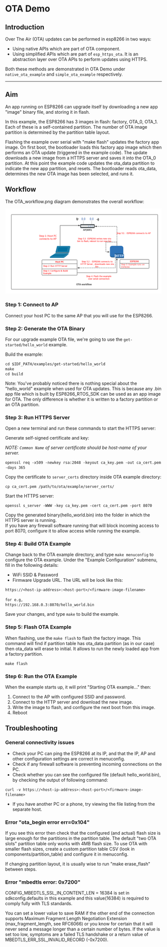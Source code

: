 # OTA Demo

## Introduction

Over The Air (OTA) updates can be performed in esp8266 in two ways:

- Using native APIs which are part of OTA component.
- Using simplified APIs which are part of `esp_https_ota`. It is an abstraction layer over OTA APIs to perform updates using HTTPS.

Both these methods are demonstrated in OTA Demo under `native_ota_example` and `simple_ota_example` respectively.

---

## Aim

An app running on ESP8266 can upgrade itself by downloading a new app "image" binary file, and storing it in flash.

In this example, the ESP8266 has 3 images in flash: factory, OTA_0, OTA_1. Each of these is a self-contained partition. The number of OTA image partition is determined by the partition table layout.

Flashing the example over serial with "make flash" updates the factory app image. On first boot, the bootloader loads this factory app image which then performs an OTA update (triggered in the example code). The update downloads a new image from a HTTPS server and saves it into the OTA_0 partition. At this point the example code updates the ota_data partition to indicate the new app partition, and resets. The bootloader reads ota_data, determines the new OTA image has been selected, and runs it.


## Workflow

The OTA_workflow.png diagram demonstrates the overall workflow:

![OTA Workflow diagram](../OTA_workflow.png)

### Step 1: Connect to AP

Connect your host PC to the same AP that you will use for the ESP8266.

### Step 2: Generate the OTA Binary
For our upgrade example OTA file, we're going to use the `get-started/hello_world` example.

Build the example:

```
cd $IDF_PATH/examples/get-started/hello_world
make
cd build
```

Note: You've probably noticed there is nothing special about the "hello_world" example when used for OTA updates. This is because any .bin app file which is built by ESP8266_RTOS_SDK can be used as an app image for OTA. The only difference is whether it is written to a factory partition or an OTA partition.

### Step 3: Run HTTPS Server

Open a new terminal and run these commands to start the HTTPS server:

Generate self-signed certificate and key:

*NOTE: `Common Name` of server certificate should be host-name of your server.*

```
openssl req -x509 -newkey rsa:2048 -keyout ca_key.pem -out ca_cert.pem -days 365

```

Copy the certificate to `server_certs` directory inside OTA example directory:

```
cp ca_cert.pem /path/to/ota/example/server_certs/
```


Start the HTTPS server:

```
openssl s_server -WWW -key ca_key.pem -cert ca_cert.pem -port 8070
```

Copy the generated binary(hello_world.bin) into the folder in which the HTTPS server is running.  
If you have any firewall software running that will block incoming access to port 8070, configure it to allow access while running the example.

### Step 4: Build OTA Example

Change back to the OTA example directory, and type `make menuconfig` to configure the OTA example. Under the "Example Configuration" submenu, fill in the following details:

* WiFi SSID & Password
* Firmware Upgrade URL. The URL will be look like this:

```
https://<host-ip-address>:<host-port>/<firmware-image-filename>

for e.g,
https://192.168.0.3:8070/hello_world.bin
```

Save your changes, and type `make` to build the example.

### Step 5: Flash OTA Example

When flashing, use the `make flash` to flash the factory image. This command will find if partition table has ota_data partition (as in our case) then ota_data will erase to initial. 
It allows to run the newly loaded app from a factory partition.

```
make flash
```

### Step 6: Run the OTA Example

When the example starts up, it will print "Starting OTA example..." then:

1. Connect to the AP with configured SSID and password.
2. Connect to the HTTP server and download the new image.
3. Write the image to flash, and configure the next boot from this image.
4. Reboot

## Troubleshooting

### General connectivity issues

* Check your PC can ping the ESP8266 at its IP, and that the IP, AP and other configuration settings are correct in menuconfig.
* Check if any firewall software is preventing incoming connections on the PC.
* Check whether you can see the configured file (default hello_world.bin), by checking the output of following command:

 ```
 curl -v https://<host-ip-address>:<host-port>/<firmware-image-filename>
 ```

* If you have another PC or a phone, try viewing the file listing from the separate host.

### Error "ota_begin error err=0x104"

If you see this error then check that the configured (and actual) flash size is large enough for the partitions in the partition table. The default "two OTA slots" partition table only works with 4MB flash size. To use OTA with smaller flash sizes, create a custom partition table CSV (look in components/partition_table) and configure it in menuconfig.

If changing partition layout, it is usually wise to run "make erase_flash" between steps.

### Error "mbedtls error: 0x7200"
        
CONFIG_MBEDTLS_SSL_IN_CONTENT_LEN = 16384 is set in sdkconfig.defaults in this example and this value(16384) is required to comply fully with TLS standards.
        
You can set a lower value to save RAM if the other end of the connection supports Maximum Fragment Length Negotiation Extension (max_fragment_length, see RFC6066) or you know for certain that it will never send a message longer than a certain number of bytes.
If the value is set too low, symptoms are a failed TLS handshake or a return value of MBEDTLS_ERR_SSL_INVALID_RECORD (-0x7200).
